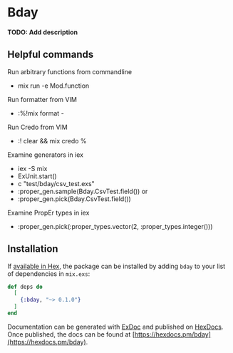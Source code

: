 # Bday

**TODO: Add description**
## Helpful commands
Run arbitrary functions from commandline
-  mix run -e Mod.function

Run formatter from VIM
- :%!mix format -

Run Credo from VIM
- :! clear && mix credo %

Examine generators in iex
- iex -S mix
- ExUnit.start()
- c "test/bday/csv_test.exs"
- :proper_gen.sample(Bday.CsvTest.field())
or
- :proper_gen.pick(Bday.CsvTest.field())

Examine PropEr types in iex
- :proper_gen.pick(:proper_types.vector(2, :proper_types.integer()))

## Installation

If [available in Hex](https://hex.pm/docs/publish), the package can be installed
by adding `bday` to your list of dependencies in `mix.exs`:

```elixir
def deps do
  [
    {:bday, "~> 0.1.0"}
  ]
end
```

Documentation can be generated with [ExDoc](https://github.com/elixir-lang/ex_doc)
and published on [HexDocs](https://hexdocs.pm). Once published, the docs can
be found at [https://hexdocs.pm/bday](https://hexdocs.pm/bday).

